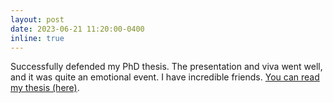 ```yaml
---
layout: post
date: 2023-06-21 11:20:00-0400
inline: true
---
```


Successfully defended my PhD thesis. The presentation and viva went well, and it was quite an emotional event. I have incredible friends. [You can read my thesis (here)](https://nchahare.github.io/thesis/).